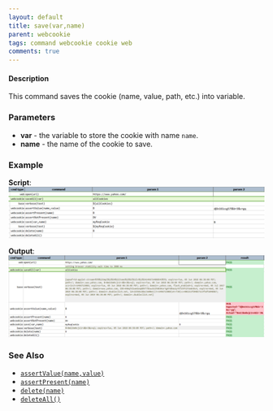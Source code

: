 ```yaml
---
layout: default
title: save(var,name)
parent: webcookie
tags: command webcookie cookie web
comments: true
---
```



#### Description
This command saves the cookie (name, value, path, etc.) into variable.


### Parameters
- **var** - the variable to store the cookie with name `name`.
- **name** \- the name of the cookie to save.


### Example
**Script**:<br/>
![](image/save_01.png)

**Output**:<br/>
![](image/save_02.png)


### See Also
- [`assertValue(name,value)`](assertValue(name,value))
- [`assertPresent(name)`](assertPresent(name))
- [`delete(name)`](delete(name))
- [`deleteAll()`](deleteAll())

